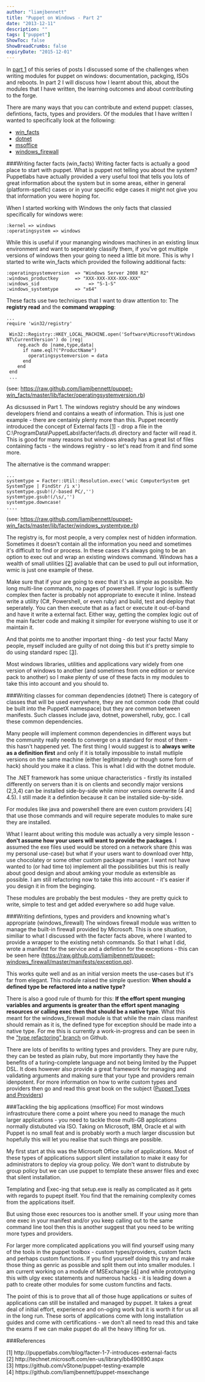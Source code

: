 ```yaml
---
author: "liamjbennett"
title: "Puppet on Windows - Part 2"
date: "2013-12-11"
description: ""
tags: ["puppet"]
ShowToc: false
ShowBreadCrumbs: false
expiryDate: "2015-12-01"
---
```


In <a href="/blog/2013/10/06/puppet-on-windows-part-1">part 1</a> of this series of posts I discussed some of the challenges when writing modules for puppet on windows: documentation, packging, ISOs and reboots. In part 2 I will discuss how I learnt about this, about the modules that I have written, the learning outcomes and about contributing to the forge.

There are many ways that you can contribute and extend puppet: classes, defintions, facts, types and providers. Of the modules that I have written I wanted to specifically look at the following:

* <a href="http://forge.puppetlabs.com/liamjbennett/win_facts">win_facts</a>
* <a href="http://forge.puppetlabs.com/liamjbennett/dotnet">dotnet</a>
* <a href="http://forge.puppetlabs.com/liamjbennett/msoffice">msoffice</a>
* <a href="http://forge.puppetlabs.com/liamjbennett/windows_firewall">windows_firewall</a>

###Writing facter facts (win_facts)
Writing facter facts is actually a good place to start with puppet. What is puppet not telling you about the system? Puppetlabs have actually provided a very useful tool that tells you lots of great information about the system but in some areas, either in general (platform-speific) cases or in your specific edge cases it might not give you that information you were hoping for.

When I started working with Windows the only facts that classied specifically for windows were:

    :kernel => windows
    :operatingsystem => windows

While this is useful if your mananging windows machines in an existing linux environment and want to seperately classify them, if you've got multiple versions of windows then your going to need a little bit more. This is why I started to write win_facts which provided the following additional facts:

    :operatingsystemversion  => "Windows Server 2008 R2"
    :windows_productkey      => "XXX-XXX-XXX-XXX-XXX"
    :windows_sid                  => "S-1-S"
    :windows_systemtype      => "x64"

These facts use two techniques that I want to draw attention to: The **registry read** and the **command wrapping**:

    ...
    require 'win32/registry'

     Win32::Registry::HKEY_LOCAL_MACHINE.open('Software\Microsoft\Windows NT\CurrentVersion') do |reg|
        reg.each do |name,type,data|
          if name.eql?("ProductName")
            operatingsystemversion = data
          end
        end
     end
     ...

(see: https://raw.github.com/liamjbennett/puppet-win_facts/master/lib/facter/operatingsystemversion.rb)

As dicsussed in Part 1. The windows registry should be any windows developers friend and contains a weath of information. This is just one example - there are centainly plenty more than this. Puppet recently introduced the concept of External facts [[1]](#53f76edfd65c1180adcd08fb6eb7bd45) - drop a file in the C:\ProgramData\PuppetLabs\facter\facts.d\ directory and facter will read it. This is good for many reasons but windows already has a great list of files containing facts - the windows registry - so let's read from it and find some more.

The alternative is the command wrapper:

    ...
    systemtype = Facter::Util::Resolution.exec('wmic ComputerSystem get SystemType | FindStr /i x')
    systemtype.gsub!(/-based PC/,'')
    systemtype.gsub!(/\s/,'')
    systemtype.downcase!
    ....

(see: https://raw.github.com/liamjbennett/puppet-win_facts/master/lib/facter/windows_systemtype.rb)

The registry is, for most people, a very complex nest of hidden information. Sometimes it doesn't contain all the information you need and sometimes it's difficult to find or process. In these cases it's always going to be an option to exec out and wrap an existing windows command. Windows has a wealth of small utilities [[2]](#347ddd0bb5273c14a5cce0688cef7939) avaliable that can be used to pull out information, wmic is just one example of these.

Make sure that if your are going to exec that it's as simple as possible. No long multi-line commands, no pages of powershell. If your logic is suffiently complex then facter is probably not appropriate to execute it inline. Instead write a utility (C#, Powershell, or even ruby) and build, test and deploy that seperately. You can then execute that as a fact or execute it out-of-band and have it write a external fact. Either way, getting the complex logic out of the main facter code and making it simpiler for everyone wishing to use it or maintain it.

And that points me to another important thing - do test your facts! Many people, myself included are guilty of not doing this but it's pretty simple to do using standard rspec [[3]](#9d7fcbe9e40e5fac0ea095bfdfdae797).

Most windows libraries, utilities and applications vary widely from one version of windows to another (and sometimes from one edition or service pack to another) so I make plenty of use of these facts in my modules to take this into account and you should to.

###Writing classes for comman dependencies (dotnet)
There is category of classes that will be used everywhere, they are not common code (that could be built into the PuppetX namespace) but they are common between manifests. Such classes include java, dotnet, powershell, ruby, gcc. I call these common dependencies.

Many people will implement common dependencies in different ways but the community really needs to converge on a standard for most of them - this hasn't happened yet. The first thing I would suggest is to **always write as a definition first** and only if it is totally impossible to install mutliple versions on the same machine (either legitimately or though some form of hack) should you make it a class. This is what I did with the dotnet module.

The .NET framework has some unique characteristics - firstly its installed differently on servers than it is on clients and secondly major versions (2,3,4) can be installed side-by-side while minor versions overwrite (4 and 4.5). I still made it a defintion because it can be installed side-by-side.

For modules like java and powershell there are even custom providers [4] that use those commands and will require seperate modules to make sure they are installed.

What I learnt about writing this module was actually a very simple lesson - **don't assume how your users will want to provide the packages**. I assumed the exe files used would be stored on a network share (this was my personal use-case) but what if your users want to download over http, use chocolatey or some other custom package manager. I want not have wanted to (or had time to) implement all the possibilities but this is really about good design and about amking your module as extensible as possible. I am still refactoring now to take this into account - it's easier if you design it in from the beginging.

These modules are probably the best modules - they are pretty quick to write, simple to test and get added everywhere so add huge value.

###Writing defintions, types and providers and knowning what's appropriate (windows_firewall)
The windows firewall module was written to manage the built-in firewall provided by Microsoft. This is one situation, similiar to what I discussed with the facter facts above, where I wanted to provide a wrapper to the existing netsh commands. So that I what I did, wrote a manifest for the service and a defintion for the exceptions - this can be seen here (https://raw.github.com/liamjbennett/puppet-windows_firewall/master/manifests/exception.pp).

This works quite well and as an initial version meets the use-cases but it's far from elegant. This module raised the simple question: **When should a defined type be refactored into a native type?**

There is also a good rule of thumb for this: **If the effort spent munging variables and arguments is greater than the effort spent managing resources or calling exec then that should be a native type**. What this meant for the windows_firewall module is that while the main class manifest should remain as it is, the defined type for exception should be made into a native type. For me this is currently a work-in-progress and can be seen in the <a href="https://github.com/liamjbennett/puppet-windows_firewall/tree/type_refactoring">"type refactoring" branch</a> on Github.

There are lots of benifits to writing types and providers. They are pure ruby, they can be tested as plain ruby, but more importantly they have the benefits of a turing-complete language and not being limited by the Puppet DSL. It does however also provide a great framework for managing and validating arguments and making sure that your type and providers remain idenpotent. For more information on how to write custom types and providers then go and read this great book on the subject (<a href="http://www.amazon.co.uk/Puppet-Types-Providers-Dan-Bode-ebook/dp/B00ANCH2GK/">Puppet Types and Providers</a>)

###Tackling the big applications (msoffice)
For most windows infrastrcuture there come a point where you need to manage the much larger applications - you need to tackle those multi-GB applications normally distubuted via ISO. Taking on Microsoft, IBM, Oracle et al with Puppet is no small feat and is probably worth a much larger discussion but hopefully this will let you realise that such things are possible.

My first start at this was the Microsoft Office suite of applications. Most of these types of applications support silent installation to make it easy for administrators to deploy via group policy. We don't want to distrubute by group policy but we can use puppet to template these answer files and exec that silent installation.

Templating and Exec-ing that setup.exe is really as complicated as it gets with regards to pupept itself. You find that the remaining complexity comes from the applications itself.

But using those exec resources too is another smell. If your using more than one exec in your manifest and/or you keep calling out to the same command line tool then this is another suggest that you need to be writing more types and providers.

For larger more complicated applications you will find yourself using many of the tools in the puppet toolbox - custom types/providers, custom facts and perhaps custom functions. If you find yourself doing this try and make those thing as genric as possible and split them out into smaller modules. I am current working on a module of MSExchange [[4]](#ce43fac37be445f0bb6a6c9d74b55752) and while prototyping this with ulgy exec statements and numerous hacks - it is leading down a path to create other modules for some custom functins and facts.

The point of this is to prove that all of those huge applications or suites of applications can still be installed and managed by puppet. It takes a great deal of initial effort, experience and on-oging work but it is worth it for us all in the long run. These sorts of applications come with long installation guides and come with certifications - we don't all need to read this and take the exams if we can make puppet do all the heavy lifting for us.

###References
<ul style="list-style-type: none; padding:0; margin:0;">
  <li>
    <a name="53f76edfd65c1180adcd08fb6eb7bd45">[1] http://puppetlabs.com/blog/facter-1-7-introduces-external-facts </a>
  </li>
  <li>
    <a name="347ddd0bb5273c14a5cce0688cef7939">[2] http://technet.microsoft.com/en-us/library/bb490890.aspx </a>
  </li>
  <li>
    <a name="9d7fcbe9e40e5fac0ea095bfdfdae797">[3] https://github.com/vStone/puppet-testing-example </a>
  </li>
  <li>
    <a name="ce43fac37be445f0bb6a6c9d74b55752">[4] https://github.com/liamjbennett/puppet-msexchange </a>
  </li>
</ul>
